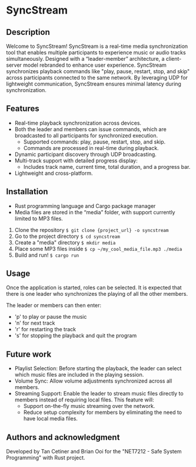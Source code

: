 # SyncStream

## Description
Welcome to SyncStream! SyncStream is a real-time media synchronization tool that enables multiple participants to experience music or audio tracks simultaneously. Designed with a “leader-member” architecture, a client-server model rebranded to enhance user experience. SyncStream synchronizes playback commands like "play, pause, restart, stop, and skip" across participants connected to the same network. By leveraging UDP for lightweight communication, SyncStream ensures minimal latency during synchronization.

## Features
-   Real-time playback synchronization across devices.
-	Both the leader and members can issue commands, which are broadcasted to all participants for synchronized execution.
    - Supported commands: play, pause, restart, stop, and skip.
    - Commands are processed in real-time during playback.
- Dynamic participant discovery through UDP broadcasting.
- Multi-track support with detailed progress display:
    - Includes track name, current time, total duration, and a progress bar.
-   Lightweight and cross-platform.

## Installation
-   Rust programming language and Cargo package manager
-   Media files are stored in the “media” folder, with support currently limited to MP3 files.


1. Clone the repository `$ git clone {project_url} -o syncstream`
2. Go to the project directory `$ cd syncstream`
3. Create a "media" directory `$ mkdir media`
4. Place some MP3 files inside `$ cp ~/my_cool_media_file.mp3 ./media`
5. Build and run! `$ cargo run`

## Usage
Once the application is started, roles can be selected. It is expected that there is one leader who synchronizes the playing of all the other members. 

The leader or members can then enter:
-   'p' to play or pause the music
-   'n' for next track
-   'r' for restarting the track
-   's' for stopping the playback and quit the program

## Future work
-   Playlist Selection: Before starting the playback, the leader can select which music files are included in the playing session.
-   Volume Sync: Allow volume adjustments synchronized across all members.
-   Streaming Support: Enable the leader to stream music files directly to members instead of requiring local files. This feature will:
    -   Support on-the-fly music streaming over the network.
    -   Reduce setup complexity for members by eliminating the need to have local media files.

## Authors and acknowledgment
Developed by Tan Cetiner and Brian Ooi for the "NET7212 - Safe System Programming" with Rust project.
